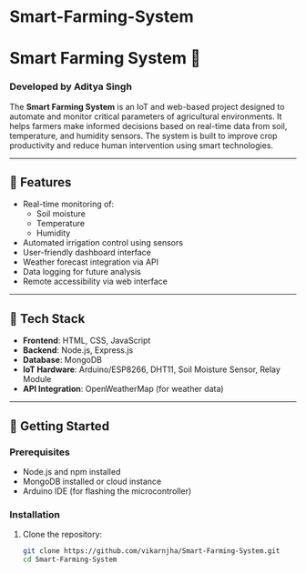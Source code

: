 # Smart-Farming-System
# Smart Farming System 🌾

### Developed by Aditya Singh

The **Smart Farming System** is an IoT and web-based project designed to automate and monitor critical parameters of agricultural environments. It helps farmers make informed decisions based on real-time data from soil, temperature, and humidity sensors. The system is built to improve crop productivity and reduce human intervention using smart technologies.

---

## 🔧 Features

- Real-time monitoring of:
  - Soil moisture
  - Temperature
  - Humidity
- Automated irrigation control using sensors
- User-friendly dashboard interface
- Weather forecast integration via API
- Data logging for future analysis
- Remote accessibility via web interface

---

## 🧰 Tech Stack

- **Frontend**: HTML, CSS, JavaScript
- **Backend**: Node.js, Express.js
- **Database**: MongoDB
- **IoT Hardware**: Arduino/ESP8266, DHT11, Soil Moisture Sensor, Relay Module
- **API Integration**: OpenWeatherMap (for weather data)

---

## 🚀 Getting Started

### Prerequisites

- Node.js and npm installed
- MongoDB installed or cloud instance
- Arduino IDE (for flashing the microcontroller)

### Installation

1. Clone the repository:
   ```bash
   git clone https://github.com/vikarnjha/Smart-Farming-System.git
   cd Smart-Farming-System
